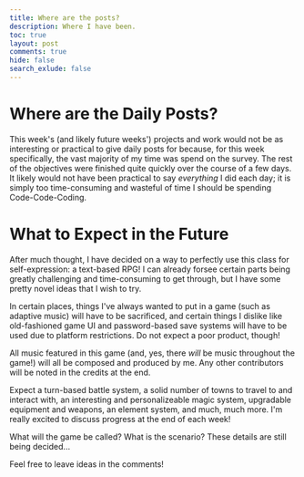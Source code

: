 ```yaml
---
title: Where are the posts?
description: Where I have been.
toc: true
layout: post
comments: true
hide: false
search_exlude: false
---
```


# Where are the Daily Posts?

This week's (and likely future weeks') projects and work would not be as interesting or practical to give daily posts for because, for this week specifically, the vast majority of my time was spend on the survey. The rest of the objectives were finished quite quickly over the course of a few days. It likely would not have been practical to say *everything* I did each day; it is simply too time-consuming and wasteful of time I should be spending Code-Code-Coding.

# What to Expect in the Future

After much thought, I have decided on a way to perfectly use this class for self-expression: a text-based RPG! I can already forsee certain parts being greatly challenging and time-consuming to get through, but I have some pretty novel ideas that I wish to try.

In certain places, things I've always wanted to put in a game (such as adaptive music) will have to be sacrificed, and certain things I dislike like old-fashioned game UI and password-based save systems will have to be used due to platform restrictions. Do not expect a poor product, though!

All music featured in this game (and, yes, there *will* be music throughout the game!) will all be composed and produced by me. Any other contributors will be noted in the credits at the end.

Expect a turn-based battle system, a solid number of towns to travel to and interact with, an interesting and personalizeable magic system, upgradable equipment and weapons, an element system, and much, much more. I'm really excited to discuss progress at the end of each week!

What will the game be called? What is the scenario? These details are still being decided...

Feel free to leave ideas in the comments!